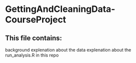 # GettingAndCleaningData-CourseProject
## This file contains:
  background
  explenation about the data
  explenation about the run_analysis.R in this repo
